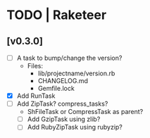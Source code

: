 # TODO | Raketeer

## [v0.3.0]
- [ ] A task to bump/change the version?
    - Files:
        - lib/projectname/version.rb
        - CHANGELOG.md
        - Gemfile.lock
- [x] Add RunTask
- [ ] Add ZipTask? compress_tasks?
    - ShFileTask or CompressTask as parent?
    - [ ] Add GzipTask using zlib?
    - [ ] Add RubyZipTask using rubyzip?
